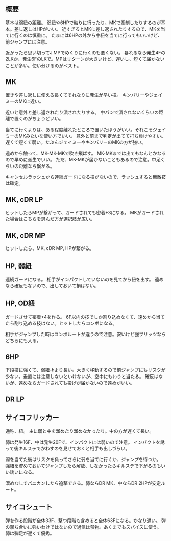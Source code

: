 ## 概要

基本は弱紐の距離。
弱紐や6HPで触りに行ったり、MKで牽制したりするのが基本。差し返しはHPがいい。
近すぎるとMKに差し返されたりするので、MKを当てに行くのは慎重に。
たまには6HPの外から中紐を当てに行ってもいいけど、前ジャンプには注意。

近かったら思い切ってJ.MPでめくりに行くのも悪くない。
暴れるなら発生4Fの2LKか、発生6FのLKで。MPはリターンが大きいけど、遅いし、短くて届かないことが多い。使い分けるのがベスト。

## MK

置きや差し返しに使える長くてそれなりに発生が早い技。
キンバリーやジェイミーのMKに近い。

近いと意外と差し返されたり潰されたりする。
中パンで潰されないくらいの距離で置くのがちょうどいい。

当てに行くよりは、ある程度離れたところで置いたほうがいい。それこそジェイミーのMKみたいな使い方でいい。
意外と前まで判定が出てて打ち負けやすい。遅くて短くて弱い。たぶんジェイミーやキンバリーのMKの方が強い。

遠めから触って、MK-MK-MKで吹き飛ばす。
MK-MKまでは出てもなんとかなるので早めに派生でいい。
ただ、MK-MKが届かないこともあるので注意。中足くらいの距離なら繋がる。

キャンセルラッシュから連続ガードになる技がないので、ラッシュすると無敵技は確定。

## MK, cDR LP

ヒットしたらMPが繋がって、ガードされても密着+3になる。
MKがガードされた場合はこちらを選んだ方が選択肢が広い。

## MK, cDR MP

ヒットしたら、MK, cDR MP, HPが繋がる。

## HP, 弱紐

連続ガードになる。
相手がインパクトしていないのを見てから紐を出す。
遠めなら確反もないので、出しておいて損はない。

## HP, OD紐

ガードさせて密着+4を作る。
6F以内の技でしか割り込めなくて、遠めから当てたら割り込める技はない。ヒットしたらコンボになる。

相手がジャンプした時はコンボルートが違うので注意。安いけど強ブリッツならどちらにも入る。

## 6HP

下段技に強くて、弱紐-hより長い。大きく移動するので前ジャンプにもリスクが少ない。垂直には注意しないといけないが、空中にもわりと当たる。
確反はないが、遠めならガードされても投げが届かないので遠めがいい。

## DR LP

## サイコフリッカー

通称、紐。
主に弱と中を溜めたり溜めなかったり。中の方が遅くて長い。

弱は発生16F、中は発生20Fで、インパクトには弱いので注意。
インパクトを誘って後キルステでかわすのを見せておくと相手も出しづらい。

弱を当てた後はリスクを負ってさらに弱を当てに行くか、ジャンプを待つか。
強紐を貯めておいてジャンプしたら解放、しなかったらキルステで下がるのもいい誘いになる。

溜めなしでパニカンしたら追撃できる。弱ならDR MK、中ならDR 2HPが安定ルート。

## サイコシュート

弾を作る段階が全体33F、撃つ段階も含めると全体63Fになる。かなり遅い。
弾の撃ち合いに強いわけではないので過信は禁物。あくまでもスパイスに使う。
弱は弾足が遅くて優秀。
